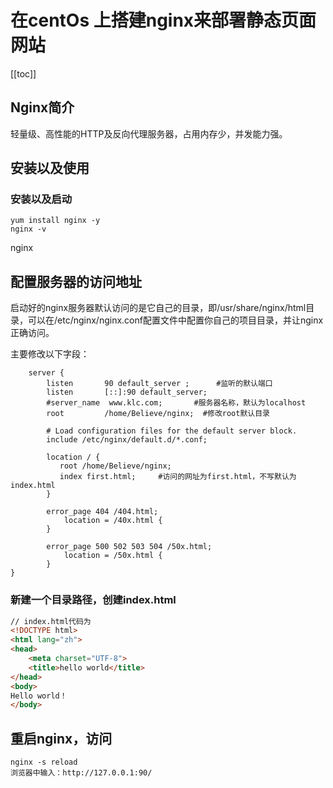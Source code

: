 # 在centOs 上搭建nginx来部署静态页面网站

[[toc]]

## Nginx简介

轻量级、高性能的HTTP及反向代理服务器，占用内存少，并发能力强。

## 安装以及使用

### 安装以及启动

```
yum install nginx -y
nginx -v
```

nginx 

## 配置服务器的访问地址
启动好的nginx服务器默认访问的是它自己的目录，即/usr/share/nginx/html目录，可以在/etc/nginx/nginx.conf配置文件中配置你自己的项目目录，并让nginx正确访问。

主要修改以下字段：
```
    server {
        listen       90 default_server ;      #监听的默认端口
        listen       [::]:90 default_server;
        #server_name  www.klc.com;       #服务器名称，默认为localhost
        root         /home/Believe/nginx;  #修改root默认目录

        # Load configuration files for the default server block.
        include /etc/nginx/default.d/*.conf;

        location / {
           root /home/Believe/nginx;
           index first.html;     #访问的网址为first.html，不写默认为index.html
        }

        error_page 404 /404.html;
            location = /40x.html {
        }

        error_page 500 502 503 504 /50x.html;
            location = /50x.html {
        }
}

```
### 新建一个目录路径，创建index.html
```html
// index.html代码为
<!DOCTYPE html>
<html lang="zh">
<head>
    <meta charset="UTF-8">
    <title>hello world</title>
</head>
<body>
Hello world！
</body>

```

## 重启nginx，访问

```
nginx -s reload
浏览器中输入：http://127.0.0.1:90/
```